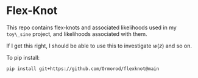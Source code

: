 # Flex-Knot

This repo contains flex-knots and associated likelihoods used in my `toy\_sine` project, and likelihoods associated with them.

If I get this right, I should be able to use this to investigate $w(z)$ and so on.

To pip install:

    pip install git+https://github.com/Ormorod/flexknot@main
